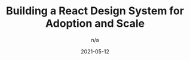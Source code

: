 ---
author: n/a
date: 2021-05-12
layout: post.njk
publisher: bitdev_
tags:
  - article
  - react
  - design-systems
target_url: https://blog.bitsrc.io/building-a-react-design-system-for-adoption-and-scale-1d34538619d1
title: Building a React Design System for Adoption and Scale
---